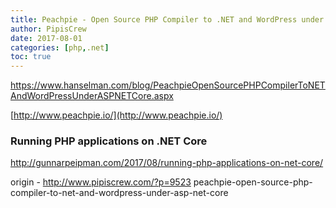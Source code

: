 ```yaml
---
title: Peachpie - Open Source PHP Compiler to .NET and WordPress under ASP.NET Core
author: PipisCrew
date: 2017-08-01
categories: [php,.net]
toc: true
---
```


https://www.hanselman.com/blog/PeachpieOpenSourcePHPCompilerToNETAndWordPressUnderASPNETCore.aspx

[http://www.peachpie.io/](http://www.peachpie.io/)

### Running PHP applications on .NET Core

http://gunnarpeipman.com/2017/08/running-php-applications-on-net-core/

origin - http://www.pipiscrew.com/?p=9523 peachpie-open-source-php-compiler-to-net-and-wordpress-under-asp-net-core